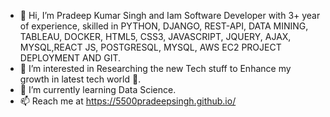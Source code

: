 - 👋 Hi, I’m Pradeep Kumar Singh and Iam Software Developer with 3+ year of experience, skilled in PYTHON, DJANGO, REST-API, DATA MINING, TABLEAU, DOCKER, HTML5, CSS3, JAVASCRIPT, JQUERY, AJAX, MYSQL,REACT JS, POSTGRESQL, MYSQL, AWS EC2 PROJECT DEPLOYMENT AND GIT.
- 👀 I’m interested in Researching the new Tech stuff to Enhance my growth in latest tech world 💺.
- 🌱 I’m currently learning Data Science.
- 📫 Reach me at https://5500pradeepsingh.github.io/ 

<!---
5500pradeepsingh/5500pradeepsingh is a ✨ special ✨ repository because its `README.md` (this file) appears on your GitHub profile.
You can click the Preview link to take a look at your changes.
--->
